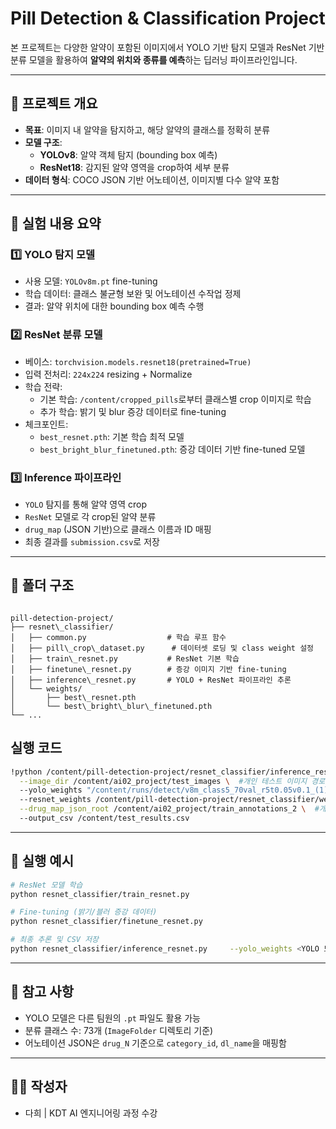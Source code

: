 # Pill Detection & Classification Project

본 프로젝트는 다양한 알약이 포함된 이미지에서 YOLO 기반 탐지 모델과 ResNet 기반 분류 모델을 활용하여 **알약의 위치와 종류를 예측**하는 딥러닝 파이프라인입니다.

---

## 📌 프로젝트 개요

- **목표**: 이미지 내 알약을 탐지하고, 해당 알약의 클래스를 정확히 분류
- **모델 구조**:  
  - **YOLOv8**: 알약 객체 탐지 (bounding box 예측)  
  - **ResNet18**: 감지된 알약 영역을 crop하여 세부 분류
- **데이터 형식**: COCO JSON 기반 어노테이션, 이미지별 다수 알약 포함

---

## 🧪 실험 내용 요약

### 1️⃣ YOLO 탐지 모델
- 사용 모델: `YOLOv8m.pt` fine-tuning
- 학습 데이터: 클래스 불균형 보완 및 어노테이션 수작업 정제
- 결과: 알약 위치에 대한 bounding box 예측 수행

### 2️⃣ ResNet 분류 모델
- 베이스: `torchvision.models.resnet18(pretrained=True)`
- 입력 전처리: `224x224` resizing + Normalize
- 학습 전략:
  - 기본 학습: `/content/cropped_pills`로부터 클래스별 crop 이미지로 학습
  - 추가 학습: 밝기 및 blur 증강 데이터로 fine-tuning
- 체크포인트:
  - `best_resnet.pth`: 기본 학습 최적 모델
  - `best_bright_blur_finetuned.pth`: 증강 데이터 기반 fine-tuned 모델

### 3️⃣ Inference 파이프라인
- `YOLO` 탐지를 통해 알약 영역 crop
- `ResNet` 모델로 각 crop된 알약 분류
- `drug_map` (JSON 기반)으로 클래스 이름과 ID 매핑
- 최종 결과를 `submission.csv`로 저장

---

## 📁 폴더 구조

```

pill-detection-project/
├── resnet\_classifier/
│   ├── common.py                  # 학습 루프 함수
│   ├── pill\_crop\_dataset.py      # 데이터셋 로딩 및 class weight 설정
│   ├── train\_resnet.py           # ResNet 기본 학습
│   ├── finetune\_resnet.py        # 증강 이미지 기반 fine-tuning
│   ├── inference\_resnet.py       # YOLO + ResNet 파이프라인 추론
│   └── weights/
│       ├── best\_resnet.pth
│       └── best\_bright\_blur\_finetuned.pth
└── ...

````
## 실행 코드

```bash
!python /content/pill-detection-project/resnet_classifier/inference_resnet.py \
  --image_dir /content/ai02_project/test_images \  #개인 테스트 이미지 경로로 변경하기
  --yolo_weights "/content/runs/detect/v8m_class5_70val_r5t0.05v0.1_(1)/weights/best.pt" \  #개인 YOLOv8m 웨이트 저장 경로로 변경하기
  --resnet_weights /content/pill-detection-project/resnet_classifier/weights/best_resnet.pth \
  --drug_map_json_root /content/ai02_project/train_annotations_2 \  #개인 트레인 어노테이션 경로로 변경하기
  --output_csv /content/test_results.csv
```
---

## 🔧 실행 예시

```bash
# ResNet 모델 학습
python resnet_classifier/train_resnet.py

# Fine-tuning (밝기/블러 증강 데이터)
python resnet_classifier/finetune_resnet.py

# 최종 추론 및 CSV 저장
python resnet_classifier/inference_resnet.py     --yolo_weights <YOLO 모델 경로>     --image_dir /content/ai02_project/test_images     --output_csv test_predictions.csv
````

---

## 🧩 참고 사항

* YOLO 모델은 다른 팀원의 `.pt` 파일도 활용 가능
* 분류 클래스 수: 73개 (`ImageFolder` 디렉토리 기준)
* 어노테이션 JSON은 `drug_N` 기준으로 `category_id`, `dl_name`을 매핑함

---

## 🙋‍♀️ 작성자

* 다희 | KDT AI 엔지니어링 과정 수강
